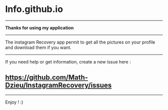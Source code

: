 # Info.github.io
***********************************
**Thanks for using my application**
***********************************

The instagram Recovery app permit to get all the pictures on your profile and download them if you want.

***********************************
If you need help or get information, create a new issue here :

https://github.com/Math-Dzieu/InstagramRecovery/issues
-


***********************************
Enjoy ! :)
